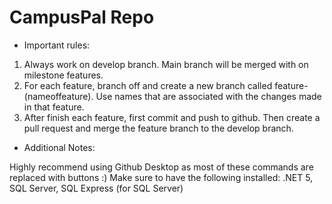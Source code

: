 # CampusPal Repo

- Important rules:
 
 1. Always work on develop branch. Main branch will be merged with on milestone features.
 2. For each feature, branch off and create a new branch called feature-(nameoffeature). Use names that are associated with the changes made in that feature.
 3. After finish each feature, first commit and push to github. Then create a pull request and merge the feature branch to the develop branch.

- Additional Notes:
 
 Highly recommend using Github Desktop as most of these commands are replaced with buttons :)
 Make sure to have the following installed: .NET 5, SQL Server, SQL Express (for SQL Server)

